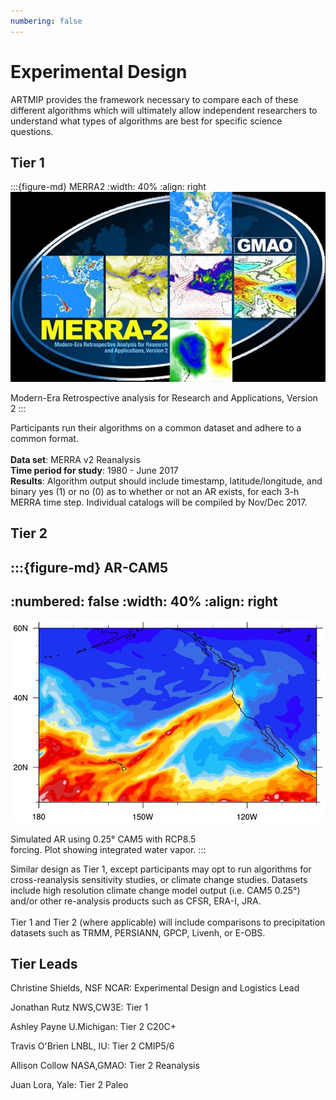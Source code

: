 ```yaml
---
numbering: false
---
```


# Experimental Design
ARTMIP provides the framework necessary to compare each of these different algorithms which will ultimately allow independent researchers to understand what types of algorithms are best for specific science questions.

## Tier 1

<!---<img align="right" src="https://github.com/brmy4086/ARTMIP/blob/63b2bd6590e6c8eb2e6ab928b63084ea3b6d2784/book/images/Experimental01-MERRA-2.jpeg" width="30%">--->
:::{figure-md} MERRA2
:width: 40%
:align: right
![MERRA2](images/Experimental01-MERRA-2.jpeg)

Modern-Era Retrospective analysis for Research and Applications, Version 2
:::

<!---<img align="right" src="images/Experimental01-MERRA-2.jpeg" width="30%">--->
Participants run their algorithms on a common dataset and adhere to a common format.<br><br>
<b>Data set</b>: MERRA v2 Reanalysis<br>
<b>Time period for study</b>: 1980 - June 2017<br>
<b>Results</b>: Algorithm output should include timestamp, latitude/longitude, and binary yes (1) or no (0) as to whether or not an AR exists, for each 3-h MERRA time step. Individual catalogs will be compiled by Nov/Dec 2017.<br>

## Tier 2

:::{figure-md} AR-CAM5
---
:numbered: false
:width: 40%
:align: right
---
![](images/Experimental02-AR-CAM5.jpeg)

Simulated AR using 0.25° CAM5 with RCP8.5 <br>forcing. Plot showing integrated water vapor.
:::

Similar design as Tier 1, except participants may opt to run algorithms for cross-reanalysis sensitivity studies, or climate change studies. Datasets include high resolution climate change model output (i.e. CAM5 0.25°) and/or other re-analysis products such as CFSR, ERA-I, JRA.<br><br>
Tier 1 and Tier 2 (where applicable) will include comparisons to precipitation datasets such as TRMM, PERSIANN, GPCP, Livenh, or E-OBS.<br>


<!---This way didn't work <p align="right" width="31%">
  <img src="images/Experimental02-AR-CAM5.jpeg" width="30%"><br>
  
</p>--->

## Tier Leads
Christine Shields, NSF NCAR: Experimental Design and Logistics Lead

Jonathan Rutz NWS,CW3E: Tier 1

Ashley Payne U.Michigan: Tier 2 C20C+

Travis O'Brien LNBL, IU: Tier 2 CMIP5/6

Allison Collow NASA,GMAO:  Tier 2 Reanalysis

Juan Lora, Yale:  Tier 2 Paleo
